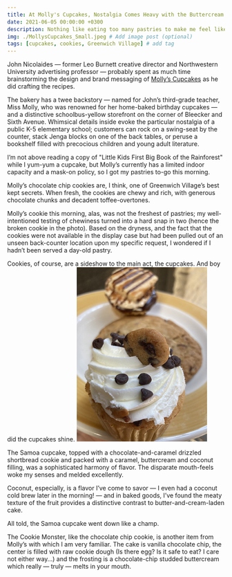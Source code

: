 ```yaml
---
title: At Molly's Cupcakes, Nostalgia Comes Heavy with the Buttercream
date: 2021-06-05 00:00:00 +0300
description: Nothing like eating too many pastries to make me feel like a kid again.
img: ./MollysCupcakes_Small.jpeg # Add image post (optional)
tags: [cupcakes, cookies, Greenwich Village] # add tag
---
```

John Nicolaides — former Leo Burnett creative director and Northwestern University advertising professor — probably spent as much time brainstorming the design and brand messaging of <a href='http://www.mollyscupcakes.com/' target='blank'>Molly’s Cupcakes</a> as he did crafting the recipes.

The bakery has a twee backstory — named for John’s third-grade teacher, Miss Molly, who was renowned for her home-baked birthday cupcakes — and a distinctive schoolbus-yellow storefront on the corner of Bleecker and Sixth Avenue. Whimsical details inside evoke the particular nostalgia of a public K-5 elementary school; customers can rock on a swing-seat by the counter, stack Jenga blocks on one of the back tables, or peruse a bookshelf filled with precocious children and young adult literature.

I’m not above reading a copy of "Little Kids First Big Book of the Rainforest" while I yum-yum a cupcake, but Molly’s currently has a limited indoor capacity and a mask-on policy, so I got my pastries to-go this morning.

Molly’s chocolate chip cookies are, I think, one of Greenwich Village’s best kept secrets. When fresh, the cookies are chewy and rich, with generous chocolate chunks and decadent toffee-overtones.

Molly’s cookie this morning, alas, was not the freshest of pastries; my well-intentioned testing of chewiness turned into a hard snap in two (hence the broken cookie in the photo). Based on the dryness, and the fact that the cookies were not available in the display case but had been pulled out of an unseen back-counter location upon my specific request, I wondered if I hadn’t been served a day-old pastry.

Cookies, of course, are a sideshow to the main act, the cupcakes. And boy did the cupcakes shine.
![Mollys](./CookieMonsterCupcake_Small.jpeg)


The Samoa cupcake, topped with a chocolate-and-caramel drizzled shortbread cookie and packed with a caramel, buttercream and coconut filling, was a sophisticated harmony of flavor. The disparate mouth-feels woke my senses and melded excellently.

Coconut, especially, is a flavor I’ve come to savor — I even had a coconut cold brew later in the morning! — and in baked goods, I’ve found the meaty texture of the fruit provides a distinctive contrast to butter-and-cream-laden cake.

All told, the Samoa cupcake went down like a champ.

The Cookie Monster, like the chocolate chip cookie, is another item from Molly’s with which I am very familiar. The cake is vanilla chocolate chip, the center is filled with raw cookie dough (Is there egg? Is it safe to eat? I care not either way…) and the frosting is a chocolate-chip studded buttercream which really — truly — melts in your mouth.